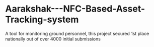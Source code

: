 # Aarakshak---NFC-Based-Asset-Tracking-system
A tool for monitoring ground personnel, this project secured 1st place nationally out of over 4000 initial submissions
